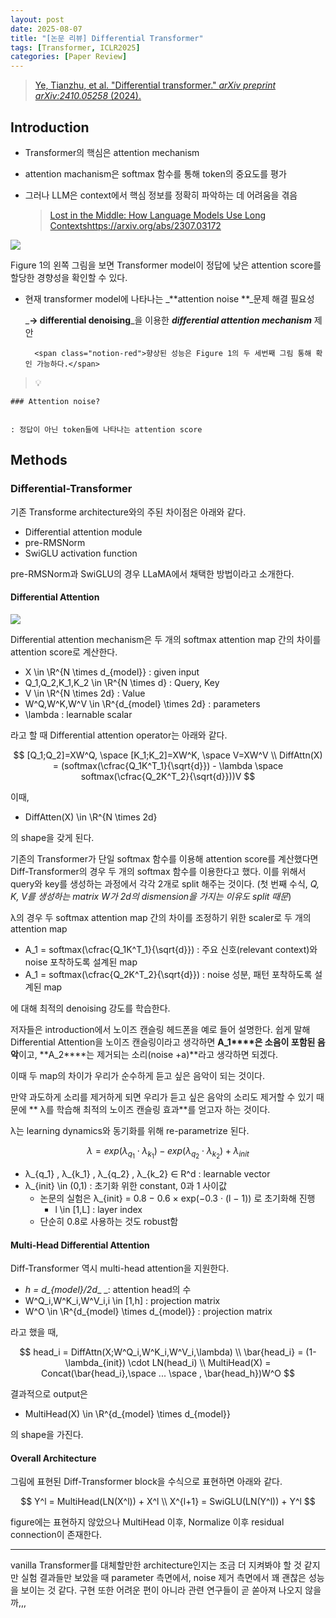 ```yaml
---
layout: post
date: 2025-08-07
title: "[논문 리뷰] Differential Transformer"
tags: [Transformer, ICLR2025]
categories: [Paper Review]
---
```


> [Ye, Tianzhu, et al. "Differential transformer." ](https://arxiv.org/abs/2410.05258)[_arXiv preprint arXiv:2410.05258_](https://arxiv.org/abs/2410.05258)[ (2024).](https://arxiv.org/abs/2410.05258)



## Introduction

- Transformer의 핵심은 attention mechanism
- attention machanism은 softmax 함수를 통해 token의 중요도를 평가
- 그러나 LLM은 context에서 핵심 정보를 정확히 파악하는 데 어려움을 겪음

	> [Lost in the Middle: How Language Models Use Long Contextshttps://arxiv.org/abs/2307.03172](https://arxiv.org/abs/2307.03172)


![](https://prod-files-secure.s3.us-west-2.amazonaws.com/542b861c-36a8-4051-84e5-8804b6728dba/9083ea56-691a-4752-ae26-47f403431ac8/image.png?X-Amz-Algorithm=AWS4-HMAC-SHA256&X-Amz-Content-Sha256=UNSIGNED-PAYLOAD&X-Amz-Credential=ASIAZI2LB466UHJLZJ3W%2F20250926%2Fus-west-2%2Fs3%2Faws4_request&X-Amz-Date=20250926T160115Z&X-Amz-Expires=3600&X-Amz-Security-Token=IQoJb3JpZ2luX2VjEAgaCXVzLXdlc3QtMiJHMEUCIQDArUfR9T8Xym50wngciMMTRsbNnC1GP3XwJdpsbwhziQIgRJBXGY%2Fz5v%2FP%2FWmYApu%2FYSFEsAVzOzvC6HTRKCEtwVkqiAQIkf%2F%2F%2F%2F%2F%2F%2F%2F%2F%2FARAAGgw2Mzc0MjMxODM4MDUiDDBMMIWO4mOVCwynQCrcA0r0pPrF8FEOCRq7kObx35R3GUZlikuImJRrnOco8OR4nsA8w7X41Zp1%2B%2BUXThAK558oMJpqOVMKQLtHfzeI%2BGqrcJXHPBEIDE0euLmFqyvltUwqy0sssrP26RiL0nURTJ0FBtYo8e%2Fvzz%2BKzw%2FtuEnP5O12HWAoT%2BYc3sNU85YaMMn9NR9feC8C7CiNHtER2nnwh7slxXGkz%2ByeJ17PNZQIN8%2FnpvYd9dm2NF0onPIW08b9Q5U3e0M7MYVaO6pbvGCENM7tFOhD4DO8JQzNRQJUBMLCBl1wUY3%2BKOvZyyKLO4qiJOPuORSpSCwLZRlWXk49oU%2F%2FS0v1GBhKiZNLtYlXwVXqIDATJrnkeHeHZfEJpAgGoq9ofe92ZUFXrmyYfRIPavNexK1ibI3FJMlLX372UhqRKpmb1oxvFVp5fiLHy%2BRja6sqJNXBOJi38WLSsJExWlb8Ol9FnFfwWSWarD%2FE5DJN6mLnKUM66fZ9L9pXlGdVDwi5T8%2Bkc%2BCwe55iMF5Ls8uDM1C14W8LXDZjbdzAmo%2BuSYOK1p2PEs6kinBpgXJoFQ6FI3gV%2FdfracORJJ9VoxYyMTHbHW%2Bhiv%2BhRbICI5h5vCvRDGMFzmzmHOrWr%2BDIQenEONqRNagvMMDo2sYGOqUBPjv%2BckuiAzS3Ol5pG%2FmpLi6sQxC63%2BrHJ2wohh1QS4XXzDvb1E3Y8CLVex655VvBJtpM9gNBfIMwX7aen%2Bel6VVcW2IPyCxpAcFB9o6uMOFVd5vc2U8Cew0tx9VsTk0Z%2F0IUPoRBgEQZJiIdpMXhuXoRe1Az8VD1uJS5hHo8BRZXwodTJ9mUJXNrPAesWa4g9H%2FVRr6QaF%2Bxn8T0QeWGG3fG2C7Q&X-Amz-Signature=5177e6a77b93140ae1ca82ec3496a7c4b1c56da8c9e49d3404ca9a355907d790&X-Amz-SignedHeaders=host&x-amz-checksum-mode=ENABLED&x-id=GetObject)


Figure 1의 왼쪽 그림을 보면 Transformer model이 정답에 낮은 attention score를 할당한 경향성을 확인할 수 있다.

- 현재 transformer model에 나타나는 _**attention noise **_문제 해결 필요성

	_**→ differential denoising**_을 이용한 _**differential attention mechanism**_ 제안


		<span class="notion-red">향상된 성능은 Figure 1의 두 세번째 그림 통해 확인 가능하다.</span>


> 💡 


	### Attention noise?


	: 정답이 아닌 token들에 나타나는 attention score



## Methods



### Differential-Transformer


기존 Transforme architecture와의 주된 차이점은 아래와 같다.

- Differential attention module
- pre-RMSNorm
- SwiGLU activation function

pre-RMSNorm과 SwiGLU의 경우 LLaMA에서 채택한 방법이라고 소개한다.



#### Differential Attention


![](https://prod-files-secure.s3.us-west-2.amazonaws.com/542b861c-36a8-4051-84e5-8804b6728dba/116d70b2-1963-4810-9167-f4c7d8a06e8f/image.png?X-Amz-Algorithm=AWS4-HMAC-SHA256&X-Amz-Content-Sha256=UNSIGNED-PAYLOAD&X-Amz-Credential=ASIAZI2LB466UHJLZJ3W%2F20250926%2Fus-west-2%2Fs3%2Faws4_request&X-Amz-Date=20250926T160115Z&X-Amz-Expires=3600&X-Amz-Security-Token=IQoJb3JpZ2luX2VjEAgaCXVzLXdlc3QtMiJHMEUCIQDArUfR9T8Xym50wngciMMTRsbNnC1GP3XwJdpsbwhziQIgRJBXGY%2Fz5v%2FP%2FWmYApu%2FYSFEsAVzOzvC6HTRKCEtwVkqiAQIkf%2F%2F%2F%2F%2F%2F%2F%2F%2F%2FARAAGgw2Mzc0MjMxODM4MDUiDDBMMIWO4mOVCwynQCrcA0r0pPrF8FEOCRq7kObx35R3GUZlikuImJRrnOco8OR4nsA8w7X41Zp1%2B%2BUXThAK558oMJpqOVMKQLtHfzeI%2BGqrcJXHPBEIDE0euLmFqyvltUwqy0sssrP26RiL0nURTJ0FBtYo8e%2Fvzz%2BKzw%2FtuEnP5O12HWAoT%2BYc3sNU85YaMMn9NR9feC8C7CiNHtER2nnwh7slxXGkz%2ByeJ17PNZQIN8%2FnpvYd9dm2NF0onPIW08b9Q5U3e0M7MYVaO6pbvGCENM7tFOhD4DO8JQzNRQJUBMLCBl1wUY3%2BKOvZyyKLO4qiJOPuORSpSCwLZRlWXk49oU%2F%2FS0v1GBhKiZNLtYlXwVXqIDATJrnkeHeHZfEJpAgGoq9ofe92ZUFXrmyYfRIPavNexK1ibI3FJMlLX372UhqRKpmb1oxvFVp5fiLHy%2BRja6sqJNXBOJi38WLSsJExWlb8Ol9FnFfwWSWarD%2FE5DJN6mLnKUM66fZ9L9pXlGdVDwi5T8%2Bkc%2BCwe55iMF5Ls8uDM1C14W8LXDZjbdzAmo%2BuSYOK1p2PEs6kinBpgXJoFQ6FI3gV%2FdfracORJJ9VoxYyMTHbHW%2Bhiv%2BhRbICI5h5vCvRDGMFzmzmHOrWr%2BDIQenEONqRNagvMMDo2sYGOqUBPjv%2BckuiAzS3Ol5pG%2FmpLi6sQxC63%2BrHJ2wohh1QS4XXzDvb1E3Y8CLVex655VvBJtpM9gNBfIMwX7aen%2Bel6VVcW2IPyCxpAcFB9o6uMOFVd5vc2U8Cew0tx9VsTk0Z%2F0IUPoRBgEQZJiIdpMXhuXoRe1Az8VD1uJS5hHo8BRZXwodTJ9mUJXNrPAesWa4g9H%2FVRr6QaF%2Bxn8T0QeWGG3fG2C7Q&X-Amz-Signature=c2b8aa9a13c4bee828de9b34ca0d9249055eda8a0c5aaf670c490e8cedc86c7b&X-Amz-SignedHeaders=host&x-amz-checksum-mode=ENABLED&x-id=GetObject)


Differential attention mechanism은 두 개의 softmax attention map 간의 차이를 attention score로 계산한다.

- X \in \R^{N \times d\_{model}} : given input
- Q\_1,Q\_2,K\_1,K\_2 \in \R^{N \times d} : Query, Key
- V \in \R^{N \times 2d} : Value
- W^Q,W^K,W^V \in \R^{d\_{model} \times 2d} : parameters
- \lambda : learnable scalar

라고 할 때 Differential attention operator는 아래와 같다.


$$
[Q_1;Q_2]=XW^Q, \space [K_1;K_2]=XW^K, \space V=XW^V \\
DiffAttn(X) = (softmax(\cfrac{Q_1K^T_1}{\sqrt{d}}) - \lambda \space softmax(\cfrac{Q_2K^T_2}{\sqrt{d}}))V
$$


이때,

- DiffAtten(X) \in \R^{N \times 2d}

의 shape을 갖게 된다.


기존의 Transformer가 단일 softmax 함수를 이용해 attention score를 계산했다면 Diff-Transformer의 경우 두 개의 softmax 함수를 이용한다고 했다. 이를 위해서 query와 key를 생성하는 과정에서 각각 2개로 split 해주는 것이다. <span class="notion-red">(첫 번째 수식, </span><span class="notion-red">_Q, K, V를 생성하는 matrix W가 2d의 dismension을 가지는 이유도 split 때문_</span><span class="notion-red">)</span>


 λ의 경우 두 softmax attention map 간의 차이를 조정하기 위한 scaler로 두 개의 attention map

- A\_1 = softmax(\cfrac{Q\_1K^T\_1}{\sqrt{d}}) : 주요 신호(relevant context)와 noise 포착하도록 설계된 map
- A\_1 = softmax(\cfrac{Q\_2K^T\_2}{\sqrt{d}}) : noise 성분, 패턴 포착하도록 설계된 map 

에 대해 최적의 denoising 강도를 학습한다.


저자들은 introduction에서 노이즈 캔슬링 헤드폰을 예로 들어 설명한다. 쉽게 말해 Differential Attention을 노이즈 캔슬링이라고 생각하면 **A\_1****은 소음이 포함된 음악**이고, **A\_2****는 제거되는 소리(noise +a)**라고 생각하면 되겠다. 


이때 두 map의 차이가 우리가 순수하게 듣고 싶은 음악이 되는 것이다. 


만약 과도하게 소리를 제거하게 되면 우리가 듣고 싶은 음악의 소리도 제거할 수 있기 때문에 ** λ를 학습해 최적의 노이즈 캔슬링 효과**를 얻고자 하는 것이다.


λ는 learning dynamics와 동기화를 위해 re-parametrize 된다.


$$
\lambda = exp(\lambda_{q_1} \cdot \lambda_{k_1}) - exp(\lambda_{q_2} \cdot \lambda_{k_2}) + \lambda_{init}
$$

- λ\_{q\_1} , λ\_{k\_1} , λ\_{q\_2} , λ\_{k\_2} ∈ R^d : learnable vector
- λ\_{init} \in (0,1) : 초기화 위한 constant, 0과 1 사이값
	- 논문의 실험은 λ\_{init} = 0.8 − 0.6 × exp(−0.3 · (l − 1)) 로 초기화해 진행
		- l \in [1,L] : layer index
	- 단순히 0.8로 사용하는 것도 robust함


#### **Multi-Head Differential Attention**


Diff-Transformer 역시 multi-head attention을 지원한다.

- _h = d\_{model}/2d__ _: attention head의 수
- W^Q\_i,W^K\_i,W^V\_i,i \in [1,h] : projection matrix
- W^O \in \R^{d\_{model} \times d\_{model}} : projection matrix

라고 했을 때,


$$
head_i = DiffAttn(X;W^Q_i,W^K_i,W^V_i,\lambda) \\
\bar{head_i} = (1-\lambda_{init}) \cdot LN(head_i) \\
MultiHead(X) = Concat(\bar{head_i},\space ... \space , \bar{head_h})W^O
$$


결과적으로 output은

- MultiHead(X) \in \R^{d\_{model} \times d\_{model}}

의 shape을 가진다.



#### Overall Architecture


그림에 표현된 Diff-Transformer block을 수식으로 표현하면 아래와 같다.


$$
Y^l = MultiHead(LN(X^l)) + X^l \\
X^{l+1} = SwiGLU(LN(Y^l)) + Y^l
$$


figure에는 표현하지 않았으나 MultiHead 이후, Normalize 이후 residual connection이 존재한다.


---


vanilla Transformer를 대체할만한 architecture인지는 조금 더 지켜봐야 할 것 같지만 실험 결과들만 보았을 때 parameter 측면에서, noise 제거 측면에서 꽤 괜찮은 성능을 보이는 것 같다. 구현 또한 어려운 편이 아니라 관련 연구들이 곧 쏟아져 나오지 않을까,,,

